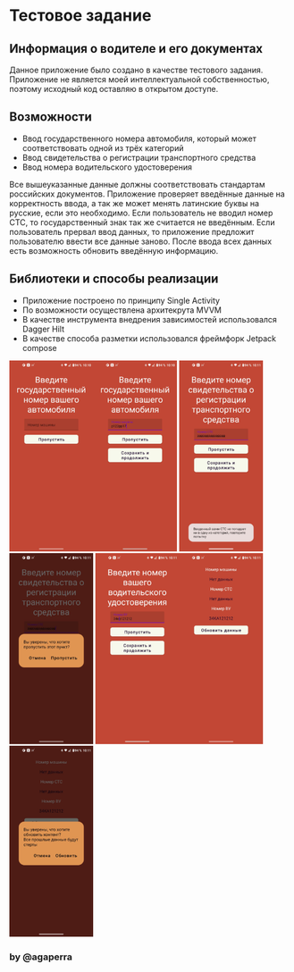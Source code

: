# Тестовое задание

## Информация о водителе и его документах

Данное приложение было создано в качестве тестового задания. 
Приложение не является моей интеллектуальной собственностью, поэтому исходный код оставляю в открытом доступе.

## Возможности

- Ввод государственного номера автомобиля, который может соответствовать одной из трёх категорий
- Ввод свидетельства о регистрации транспортного средства
- Ввод номера водительского удостоверения

Все вышеуказанные данные должны соответствовать стандартам российских документов. 
Приложение проверяет введённые данные на корректность ввода, а так же может менять латинские буквы на русские, если это необходимо.
Если пользователь не вводил номер СТС, то государственный знак так же считается не введённым.
Если пользователь прервал ввод данных, то приложение предложит пользователю ввести все данные заново.
После ввода всех данных есть возможность обновить введённую информацию.

## Библиотеки и способы реализации

- Приложение построено по принципу Single Activity
- По возможности осуществлена архитекрута MVVM
- В качестве инструмента внедрения зависимостей использовался Dagger Hilt
- В качестве способа разметки использовался фреймфорк Jetpack compose

<img src="https://github.com/agaperra/driver_s_info/blob/master/images/1.jpg" width="150" /><img src="https://github.com/agaperra/driver_s_info/blob/master/images/2.jpg" width="150" />
<img src="https://github.com/agaperra/driver_s_info/blob/master/images/3.jpg" width="150" /><img src="https://github.com/agaperra/driver_s_info/blob/master/images/4.jpg" width="150" />
<img src="https://github.com/agaperra/driver_s_info/blob/master/images/5.jpg" width="150" /><img src="https://github.com/agaperra/driver_s_info/blob/master/images/6.jpg" width="150" />
<img src="https://github.com/agaperra/driver_s_info/blob/master/images/7.jpg" width="150" />
### by @agaperra